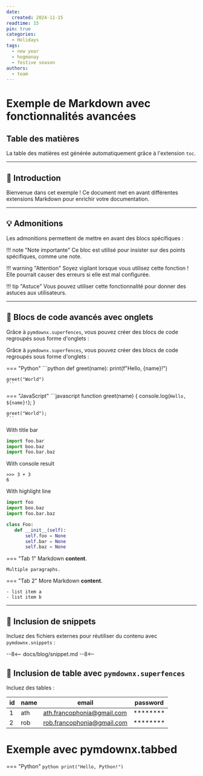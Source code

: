 ```yaml
---
date:
  created: 2024-11-15
readtime: 15
pin: true
categories:
  - Holidays
tags:
  - new year
  - hogmanay
  - festive season
authors:
  - team
---
```



<!-- more -->

# Exemple de Markdown avec fonctionnalités avancées

## Table des matières
La table des matières est générée automatiquement grâce à l'extension `toc`.

---

## 📘 Introduction

Bienvenue dans cet exemple ! Ce document met en avant différentes extensions Markdown pour enrichir votre documentation.

---

## 💡 Admonitions

Les admonitions permettent de mettre en avant des blocs spécifiques :

!!! note "Note importante"
    Ce bloc est utilisé pour insister sur des points spécifiques, comme une note.

!!! warning "Attention"
    Soyez vigilant lorsque vous utilisez cette fonction ! Elle pourrait causer des erreurs si elle est mal configurée.

!!! tip "Astuce"
    Vous pouvez utiliser cette fonctionnalité pour donner des astuces aux utilisateurs.

---

## 🧩 Blocs de code avancés avec onglets

Grâce à `pymdownx.superfences`, vous pouvez créer des blocs de code regroupés sous forme d'onglets :

Grâce à `pymdownx.superfences`, vous pouvez créer des blocs de code regroupés sous forme d'onglets :

=== "Python"
    ```python
    def greet(name):
        print(f"Hello, {name}!")

    greet("World")
    ```

=== "JavaScript"
    ```javascript
    function greet(name) {
        console.log(`Hello, ${name}!`);
    }

    greet("World");
    ```

With title bar
```python {title="My Cool Header"}
import foo.bar
import boo.baz
import foo.bar.baz
```

With console result
```pycon
>>> 3 + 3
6
```

With highlight line
```python {hl_lines="1-2 5 7-8"}
import foo
import boo.baz
import foo.bar.baz

class Foo:
   def __init__(self):
       self.foo = None
       self.bar = None
       self.baz = None
```

=== "Tab 1"
    Markdown **content**.

    Multiple paragraphs.

=== "Tab 2"
    More Markdown **content**.

    - list item a
    - list item b

---

## 🔁 Inclusion de snippets

Incluez des fichiers externes pour réutiliser du contenu avec `pymdownx.snippets` :

--8<--
docs/blog/snippet.md
--8<--

## 🔁 Inclusion de table avec `pymdownx.superfences`

Incluez des tables :


| id | name | email                      | password |
|----|------|----------------------------|----------|
| 1  | ath  | ath.francophonia@gmail.com | ******** |
| 2  | rob  | rob.francophonia@gmail.com | ******** |


# Exemple avec pymdownx.tabbed

=== "Python"
    ```python
    print("Hello, Python!")
    ```